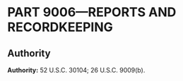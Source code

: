 # PART 9006—REPORTS AND RECORDKEEPING


## Authority

**Authority:** 52 U.S.C. 30104; 26 U.S.C. 9009(b).


